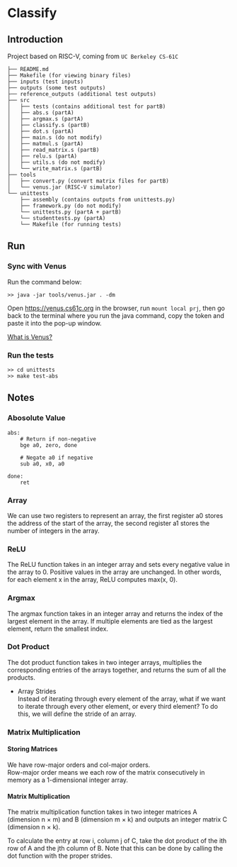 # Classify
## Introduction
Project based on RISC-V, coming from `UC Berkeley CS-61C`
```
├── README.md
├── Makefile (for viewing binary files)
├── inputs (test inputs)
├── outputs (some test outputs)
├── reference_outputs (additional test outputs)
├── src
│   ├── tests (contains additional test for partB)
│   ├── abs.s (partA)
│   ├── argmax.s (partA)
│   ├── classify.s (partB)
│   ├── dot.s (partA)
│   ├── main.s (do not modify)
│   ├── matmul.s (partA)
│   ├── read_matrix.s (partB)
│   ├── relu.s (partA)
│   ├── utils.s (do not modify)
│   └── write_matrix.s (partB)
├── tools
│   ├── convert.py (convert matrix files for partB)
│   └── venus.jar (RISC-V simulator)
└── unittests
    ├── assembly (contains outputs from unittests.py)
    ├── framework.py (do not modify)
    └── unittests.py (partA + partB)
    └── studenttests.py (partA)
    └── Makefile (for running tests)
```

## Run
### Sync with Venus
Run the command below:
```
>> java -jar tools/venus.jar . -dm
```
Open https://venus.cs61c.org in the browser, run `mount local prj`, then go back to the terminal where you run the java command, copy the token and paste it into the pop-up window.  

[What is Venus?](https://github.com/kvakil/venus)

### Run the tests
```
>> cd unittests
>> make test-abs
```

## Notes
### Abosolute Value
```
abs:
    # Return if non-negative
    bge a0, zero, done

    # Negate a0 if negative
    sub a0, x0, a0

done:
    ret
```

### Array
We can use two registers to represent an array, the first register a0 stores the address of the start of the array, the second register a1 stores the number of integers in the array.

### ReLU
The ReLU function takes in an integer array and sets every negative value in the array to 0. Positive values in the array are unchanged. In other words, for each element x in the array, ReLU computes max(x, 0).

### Argmax
The argmax function takes in an integer array and returns the index of the largest element in the array. If multiple elements are tied as the largest element, return the smallest index.

### Dot Product
The dot product function takes in two integer arrays, multiplies the corresponding entries of the arrays together, and returns the sum of all the products.  
- Array Strides  
Instead of iterating through every element of the array, what if we want to iterate through every other element, or every third element? To do this, we will define the stride of an array.

### Matrix Multiplication
#### Storing Matrices
We have row-major orders and col-major orders.  
Row-major order means we each row of the matrix consecutively in memory as a 1-dimensional integer array.

#### Matrix Multiplication
The matrix multiplication function takes in two integer matrices A (dimension n × m) and B (dimension m × k) and outputs an integer matrix C (dimension n × k).

To calculate the entry at row i, column j of C, take the dot product of the ith row of A and the jth column of B. Note that this can be done by calling the dot function with the proper strides.
